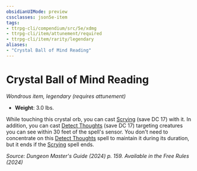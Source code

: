 ```yaml
---
obsidianUIMode: preview
cssclasses: json5e-item
tags:
- ttrpg-cli/compendium/src/5e/xdmg
- ttrpg-cli/item/attunement/required
- ttrpg-cli/item/rarity/legendary
aliases: 
- "Crystal Ball of Mind Reading"
---
```

# Crystal Ball of Mind Reading
*Wondrous item, legendary (requires attunement)*  


- **Weight**: 3.0 lbs.

While touching this crystal orb, you can cast [Scrying](3-Mechanics/CLI/spells/scrying-xphb.md) (save DC 17) with it. In addition, you can cast [Detect Thoughts](3-Mechanics/CLI/spells/detect-thoughts-xphb.md) (save DC 17) targeting creatures you can see within 30 feet of the spell's sensor. You don't need to concentrate on this [Detect Thoughts](3-Mechanics/CLI/spells/detect-thoughts-xphb.md) spell to maintain it during its duration, but it ends if the [Scrying](3-Mechanics/CLI/spells/scrying-xphb.md) spell ends.

*Source: Dungeon Master's Guide (2024) p. 159. Available in the Free Rules (2024)*